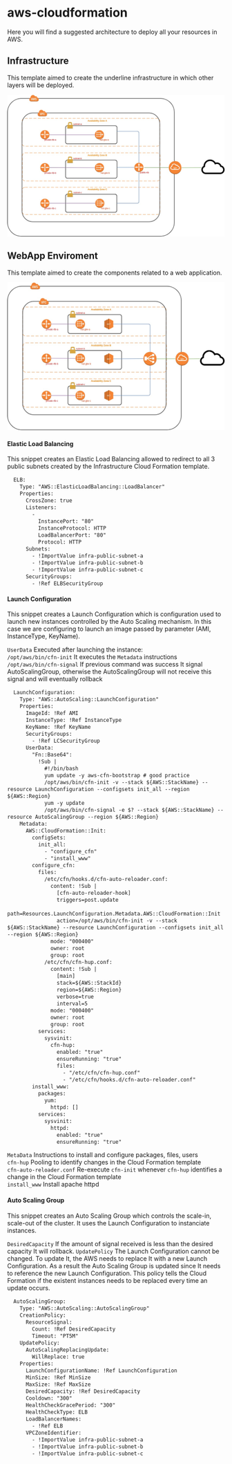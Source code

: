 # aws-cloudformation
Here you will find a suggested architecture to deploy all your resources in AWS.

## Infrastructure
This template aimed to create the underline infrastructure in which other layers will be deployed.

![Infrastructure](/infrastructure/resources/infrastructure.jpg) 

## WebApp Enviroment
This template aimed to create the components related to a web application.

![WebApp Enviroment](/webapp_env/resources/webapp-env.jpg) 

#### Elastic Load Balancing
This snippet creates an Elastic Load Balancing allowed to redirect to all 3 public subnets created by the Infrastructure Cloud Formation template.
```
  ELB:
    Type: "AWS::ElasticLoadBalancing::LoadBalancer"
    Properties:
      CrossZone: true
      Listeners:
        -
          InstancePort: "80"
          InstanceProtocol: HTTP
          LoadBalancerPort: "80"
          Protocol: HTTP
      Subnets:
        - !ImportValue infra-public-subnet-a
        - !ImportValue infra-public-subnet-b
        - !ImportValue infra-public-subnet-c
      SecurityGroups:
        - !Ref ELBSecurityGroup
```

#### Launch Configuration
This snippet creates a Launch Configuration which is configuration used to launch new instances controlled by the Auto Scaling mechanism. In this case we are configuring to launch an image passed by parameter (AMI, InstanceType, KeyName). 

`UserData` Executed after launching the instance:  
`/opt/aws/bin/cfn-init` It executes the `Metadata` instructions  
`/opt/aws/bin/cfn-signal` If previous command was success It signal AutoScalingGroup, otherwise the AutoScalingGroup will not receive this signal and will eventually rollback  

```
  LaunchConfiguration:
    Type: "AWS::AutoScaling::LaunchConfiguration"
    Properties:
      ImageId: !Ref AMI
      InstanceType: !Ref InstanceType
      KeyName: !Ref KeyName
      SecurityGroups:
        - !Ref LCSecurityGroup
      UserData:
        "Fn::Base64":
          !Sub |
            #!/bin/bash
            yum update -y aws-cfn-bootstrap # good practice
            /opt/aws/bin/cfn-init -v --stack ${AWS::StackName} --resource LaunchConfiguration --configsets init_all --region ${AWS::Region}
            yum -y update
            /opt/aws/bin/cfn-signal -e $? --stack ${AWS::StackName} --resource AutoScalingGroup --region ${AWS::Region}
    Metadata:
      AWS::CloudFormation::Init:
        configSets:
          init_all:
            - "configure_cfn"
            - "install_www"
        configure_cfn:
          files:
            /etc/cfn/hooks.d/cfn-auto-reloader.conf:
              content: !Sub |
                [cfn-auto-reloader-hook]
                triggers=post.update
                path=Resources.LaunchConfiguration.Metadata.AWS::CloudFormation::Init
                action=/opt/aws/bin/cfn-init -v --stack ${AWS::StackName} --resource LaunchConfiguration --configsets init_all --region ${AWS::Region}
              mode: "000400"
              owner: root
              group: root
            /etc/cfn/cfn-hup.conf:
              content: !Sub |
                [main]
                stack=${AWS::StackId}
                region=${AWS::Region}
                verbose=true
                interval=5
              mode: "000400"
              owner: root
              group: root
          services:
            sysvinit:
              cfn-hup:
                enabled: "true"
                ensureRunning: "true"
                files:
                  - "/etc/cfn/cfn-hup.conf"
                  - "/etc/cfn/hooks.d/cfn-auto-reloader.conf"
        install_www:
          packages:
            yum:
              httpd: []
          services:
            sysvinit:
              httpd:
                enabled: "true"
                ensureRunning: "true"
```

`MetaData` Instructions to install and configure packages, files, users  
`cfn-hup` Pooling to identify changes in the Cloud Formation template  
`cfn-auto-reloader.conf` Re-execute `cfn-init` whenever `cfn-hup` identifies a change in the Cloud Formation template  
`install_www` Install apache httpd  


#### Auto Scaling Group
This snippet creates an Auto Scaling Group which controls the scale-in, scale-out of the cluster. It uses the Launch Configuration to instanciate instances.

`DesiredCapacity` If the amount of signal received is less than the desired capacity It will rollback.
`UpdatePolicy` The Launch Configuration cannot be changed. To update It, the AWS needs to replace It with a new Launch Configuration. As a result the Auto Scaling Group is updated since It needs to reference the new Launch Configuration. This policy tells the Cloud Formation if the existent instances needs to be replaced every time an update occurs.

```
  AutoScalingGroup:
    Type: "AWS::AutoScaling::AutoScalingGroup"
    CreationPolicy:
      ResourceSignal:
        Count: !Ref DesiredCapacity
        Timeout: "PT5M"
    UpdatePolicy:
      AutoScalingReplacingUpdate:
        WillReplace: true
    Properties:
      LaunchConfigurationName: !Ref LaunchConfiguration
      MinSize: !Ref MinSize
      MaxSize: !Ref MaxSize
      DesiredCapacity: !Ref DesiredCapacity
      Cooldown: "300"
      HealthCheckGracePeriod: "300"
      HealthCheckType: ELB
      LoadBalancerNames:
        - !Ref ELB
      VPCZoneIdentifier:
        - !ImportValue infra-public-subnet-a
        - !ImportValue infra-public-subnet-b
        - !ImportValue infra-public-subnet-c
```




